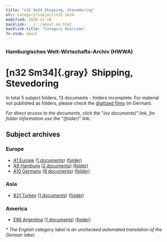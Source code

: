 ```yaml
---
title: "n32 Sm34 Shipping, Stevedoring"
etr: category/subject/n32 Sm34
modified: 2020-12-18
backlink: ../../about.en.html
backlink-title: "Category Overview"
fn-stub: about
---
```


### Hamburgisches Welt-Wirtschafts-Archiv (HWWA)
# [n32 Sm34]{.gray}&#8201; Shipping, Stevedoring&#160; 





In total 5 subject folders, 13 documents - folders incomplete.
For material not published as folders, please check the [digitized films](/film/h1_sh) (in German).

_For direct access to the documents, click the "(xy documents)" link, for folder information use the "(folder)" link._

## Subject archives



### Europe

- [A1 Europe](../../../geo/about.en.html#A1) (<a href="https://dfg-viewer.de/show/?tx_dlf[id]=https://pm20.zbw.eu/mets/sh/1408xx/140892/1456xx/145614/public.mets.en.xml" target="_blank">1 documents</a>) ([folder](http://purl.org/pressemappe20/folder/sh/140892,145614))
- [A9 Hamburg](../../../geo/about.en.html#A9) (<a href="https://dfg-viewer.de/show/?tx_dlf[id]=https://pm20.zbw.eu/mets/sh/1409xx/140905/1456xx/145614/public.mets.en.xml" target="_blank">2 documents</a>) ([folder](http://purl.org/pressemappe20/folder/sh/140905,145614))
- [A10 Germany](../../../geo/about.en.html#A10) (<a href="https://dfg-viewer.de/show/?tx_dlf[id]=https://pm20.zbw.eu/mets/sh/1261xx/126128/1456xx/145614/public.mets.en.xml" target="_blank">8 documents</a>) ([folder](http://purl.org/pressemappe20/folder/sh/126128,145614))

### Asia

- [B21 Turkey](../../../geo/about.en.html#B21) (<a href="https://dfg-viewer.de/show/?tx_dlf[id]=https://pm20.zbw.eu/mets/sh/1411xx/141111/1456xx/145614/public.mets.en.xml" target="_blank">1 documents</a>) ([folder](http://purl.org/pressemappe20/folder/sh/141111,145614))

### America

- [E86 Argentina](../../../geo/about.en.html#E86) (<a href="https://dfg-viewer.de/show/?tx_dlf[id]=https://pm20.zbw.eu/mets/sh/1416xx/141692/1456xx/145614/public.mets.en.xml" target="_blank">1 documents</a>) ([folder](http://purl.org/pressemappe20/folder/sh/141692,145614))


_* The English category label is an unchecked automated translation of the German label._

